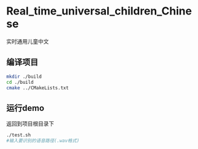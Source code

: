 # Real_time_universal_children_Chinese
实时通用儿童中文

## 编译项目
```bash
mkdir ./build
cd ./build
cmake ../CMakeLists.txt
```

## 运行demo
返回到项目根目录下
```bash
./test.sh
#输入要识别的语音路径(.wav格式)
```